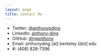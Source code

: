 ```yaml
---
layout: page
title: Contact Me
---
```


* Twitter: [@anthonypding](https://twitter.com/anthonypding)
* LinkedIn: [anthony-ding](https://www.linkedin.com/in/anthony-ding/)
* GitHub: [dinganthony](https://github.com/dinganthony)
* Email: anthonyding [at] berkeley [dot] edu
* #: (408) 828-7396
